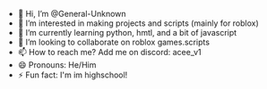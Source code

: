 - 👋 Hi, I’m @General-Unknown
- 👀 I’m interested in making projects and scripts (mainly for roblox)
- 🌱 I’m currently learning python, hmtl, and a bit of javascript
- 💞️ I’m looking to collaborate on roblox games.scripts
- 📫 How to reach me? Add me on discord: acee_v1
- 😄 Pronouns: He/Him
- ⚡ Fun fact: I'm im highschool!

<!---
General-Unknown/General-Unknown is a ✨ special ✨ repository because its `README.md` (this file) appears on your GitHub profile.
You can click the Preview link to take a look at your changes.
--->

